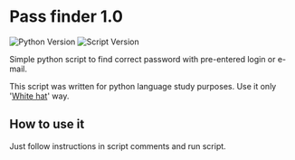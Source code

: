 # Pass finder 1.0

![Python Version](https://img.shields.io/badge/python-2.7-%230a7bbc.svg) ![Script Version](https://img.shields.io/badge/version-1.0-%230a7bbc.svg)

Simple python script to find correct password with pre-entered login or e-mail. 

This script was written for python language study purposes. Use it only '[White hat](https://en.wikipedia.org/wiki/White_hat_(computer_security))' way.

## How to use it

Just follow instructions in script comments and run script.
